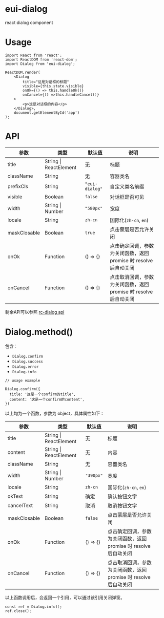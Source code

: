 # eui-dialog
react dialog component

# Usage
```
import React from 'react';
import ReactDOM from 'react-dom';
import Dialog from 'eui-dialog';

ReactDOM.render(
    <Dialog
        title="这是对话框的标题"
        visible={this.state.visible}
        onOk={() => this.handleOk()}
        onCancel={() =>this.handleCancel()}
    >
        <p>这是对话框的内容</p>
    </Dialog>,
    document.getElementById('app')
);

```

# API

参数 | 类型 | 默认值 |  说明 
---  | ---- | ---- | ----
title | String \| ReactElement | 无 | 标题 
className | String | 无 | 容器类名
prefixCls | String | `"eui-dialog"` | 自定义类名前缀 
visible | Boolean | `false` | 对话框是否可见
width | String \| Number | `"580px"` | 宽度
locale | String | `zh-cn` | 国际化(`zh-cn`, `en`)
maskClosable | Boolean | `true` | 点击蒙层是否允许关闭
onOk | Function | () => {} | 点击确定回调，参数为关闭函数，返回 promise 时 resolve 后自动关闭
onCancel | Function | () => {} | 点击取消回调，参数为关闭函数，返回 promise 时 resolve 后自动关闭

剩余API可以参照 [rc-dialog api](https://github.com/react-component/dialog#rc-dialog-1)

# Dialog.method()

包含：
- `Dialog.confirm`
- `Dialog.success`
- `Dialog.error`
- `Dialog.info`

```
// usage example

Dialog.confirm({
  title: '这是一个confirm的title',
  content: '这是一个confirm的content',
})
```


以上均为一个函数，参数为 object，具体属性如下：

参数 | 类型 | 默认值 |  说明 
---  | ---- | ---- | ----
title | String \| ReactElement | 无 | 标题
content | String \| ReactElement | 无 | 内容
className | String | 无 | 容器类名
width | String \| Number | `"390px"` | 宽度
locale | String | `zh-cn` | 国际化(`zh-cn`, `en`)
okText | String  | 确定 | 确认按钮文字
cancelText | String  | 取消 | 取消按钮文字
maskClosable | Boolean | `false` | 点击蒙层是否允许关闭
onOk | Function | () => {} | 点击确定回调，参数为关闭函数，返回 promise 时 resolve 后自动关闭
onCancel | Function | () => {} | 点击取消回调，参数为关闭函数，返回 promise 时 resolve 后自动关闭

以上函数调用后，会返回一个引用，可以通过该引用关闭弹窗。
```
const ref = Dialog.info();
ref.close();
```
